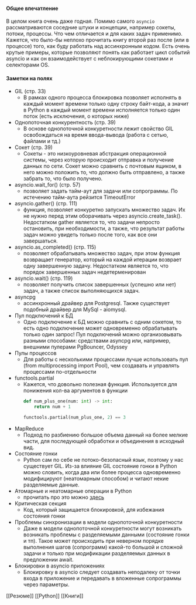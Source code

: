 #### Общее впечатление
В целом книга очень даже годная. Помимо самого `asyncio` рассматриваются соседние штуки и концепции, например сокеты, потоки, процессы. Что чем отличается и для каких задач применимо.
Кажется, что было-бы неплохо прочитать книгу второй раз после (или в процессе) того, как буду работать над ассинхронным кодом. 
Есть очень крутые примеры, которые позволяют понять как работает цикл событий asyncio и как он взаимодействует с неблокирующими сокетами и селекторами OS.

#### Заметки на полях
- GIL (стр. 33)
	- В рамках одного процесса блокировка позволяет исполнять в каждый момент времени только одну строку байт-кода, а значит в Python в каждый момент времени  исполняется только один поток (есть исключения, о которых ниже)
- Однопоточная конкурентность (стр. 39)
	- В основе однопоточной конкуретности лежит свойство GIL освобождаться на время ввода-вывода (работа с сетью, файлами и тд.)
- Сокет (стр. 39)
	- Сокеты - это низкоуровневая абстракция операционной системы, через которую происходит отправка и получение данных по сети. Сокет можно сравнить с почтовым ящиком, в него можно положить то, что должно быть отправлено, а также забрать то, что было получено.
- asyncio.wait_for() (стр. 57)
	- позволяет задать тайм-аут для задачи или сопрограммы. По истечению тайм-аута рейзится TimeoutError
- asyncio.gather() (стр. 111)
	- функция, позволяет конкуретно запускать множество задач. Их не нужно перед этим оборачивать через asyncio.create_task(). Недостатком gather является то, что задачи непросто остановить, при необходимости, а также, что результат работы задач можно увидеть только после того, как все они завершаться.
- asyncio.as_completed() (стр. 115)
	- позволяет обрабатывать множество задач, при этом функция возвращает генератор, который на каждой итерации возврает одну завершенную задачу. Недостатком является то, что порядок завершенных задач недетерменирован
- asyncio.wait() (стр. 119)
	- позволяет получить список завершенных (успешно или нет) задач, а также список выполняющихся задач.
- asyncpg
	- ассинхронный драйвер для Postgresql. Также существует подобный драйвер для MySql - aiomysql.
- Пул подключений к БД
	- Одно подключение к БД можно сравнить с одним сокетом, то есть одно подключение может одновременно обрабатывать только один запрос! Пул подключений можно организовывать разными способами: средствами asyncpg или, например, внешними пулерами PgBouncer, Odyssey
- Пулы процессов
	- Для работы с несколькими процессами лучше использовать пул (from multiprocessing import Pool), чем создавать и управлять процессами по-отдельности
- functools.partial
	- Кажется, что довольно полезная функция. Используется для понижения кол-ва аргументов в функции
	  ```python
	  def num_plus_one(num: int) -> int:
		  return num + 1

	  functools.partial(num_plus_one, 2) == 3
	  ```
- MapReduce
	- Подход по разбиению большое объема данный на более мелкие части, для последующей обработки и объединения в исходный вид. 
- Состояние гонки
	- Python сам по себе не потоко-безопасный язык, поэтому у нас существует GIL. Из-за влияние GIL состояние гонки в Python можно словить, когда два или более процесса одновременно модифицируют (неатомарным способом) и читают некие разделяемые данные.
- Атомарные и неатомарные операции в Python
	- прочитать про это можно [здесь](http://mng.bz/5Kj4)
- Критическая секция
	-  Код, который защищается блокировкой, для избежания состояния гонки
- Проблемы синхронизации в модели однопоточной конкуретности
	- Даже в модели однопоточной конкуретности могут возникать возникать проблемы с разделяемыми данными (состояние гонки и тп). Такое может происходить при неверном порядке выполнения шагов (сопрограмм) какой-то большой и сложной задачи и только при модификации разделяемых данных в предложении await.
- Блокировки в asyncio приложениях
	- Блокировку в asyncio следует создавать неподалеку от точки входа в приложение и передавать в вложенные сопрограммы через параметры.

[[Резюме]]
[[Python]]
[[Книги]]
